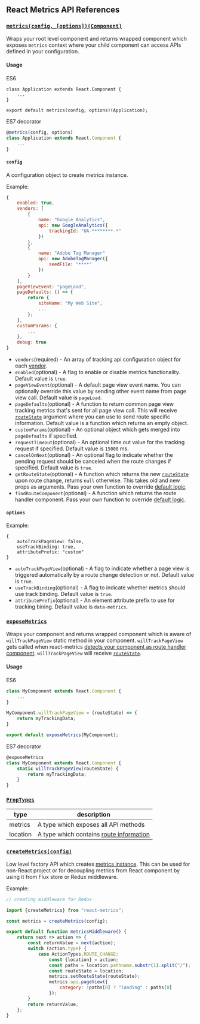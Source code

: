 ## React Metrics API References

### <a id='metrics'></a>[`metrics(config, [options])(Component)`](#metrics)

Wraps your root level component and returns wrapped component which exposes `metrics` context where your child component can access APIs defined in your configuration.

#### Usage

ES6

```
class Application extends React.Component {
    ...
}

export default metrics(config, options)(Application);
```

ES7 decorator

```javascript
@metrics(config, options)
class Application extends React.Component {
    ...
}
```

#### `config`

A configuration object to create metrics instance.

Example:

```javascript
{
    enabled: true,
    vendors: [
        {
            name: "Google Analytics",
            api: new GoogleAnalytics({
                trackingId: "UA-********-*"
            })
        },
        {
            name: "Adobe Tag Manager"
            api: new AdobeTagManager({
                seedFile: "****"
            })
        }
    ],
    pageViewEvent: "pageLoad",
    pageDefaults: () => {
        return {
            siteName: "My Web Site",
            ...
        };
    },
    customParams: {
        ...
    },
    debug: true
}

```

- `vendors`(required) - An array of tracking api configuration object for each [vendor](/docs/Guides.md#vendor).
- `enabled`(optional) - A flag to enable or disable metrics functionality. Default value is `true`.
- `pageViewEvent`(optional) - A default page view event name. You can optionally override this value by sending other event name from page view call. Default value is `pageLoad`.
- `pageDefaults`(optional) - A function to return common page view tracking metrics that's sent for all page view call. This will receive [`routeState`](/docs/Guides.md#routeState) argument where you can use to send route specific information. Default value is a function which returns an empty object.
- `customParams`(optional) - An optional object which gets merged into `pageDefaults` if specified.
- `requestTimeout`(optional) - An optional time out value for the tracking request if specified. Default value is `15000` ms.
- `cancelOnNext`(optional) - An optional flag to indicate whether the pending request should be canceled when the route changes if specified. Default value is `true`.
- `getRouteState`(optional) - A function which returns the new [`routeState`](/docs/Guides.md#routeState) upon route change, returns `null` otherwise. This takes old and new props as arguments. Pass your own function to override [default logic](/src/react/getRouteState.js).
- `findRouteComponent`(optional) - A function which returns the route handler component. Pass your own function to override [default logic](/src/react/findRouteComponent.js).

#### `options`

Example:

```
{
    autoTrackPageView: false,
    useTrackBinding: true,
    attributePrefix: "custom"
}
```

- `autoTrackPageView`(optional) - A flag to indicate whether a page view is triggered automatically by a route change detection or not. Default value is `true`.
- `useTrackBinding`(optional) - A flag to indicate whether metrics should use track binding. Default value is `true`.
- `attributePrefix`(optional) - An element attribute prefix to use for tracking bining. Default value is `data-metrics`.

### <a id='exposeMetrics'></a>[`exposeMetrics`](#exposeMetrics)

Wraps your component and returns wrapped component which is aware of `willTrackPageView` static method in your component. `willTrackPageView` gets called when react-metrics [detects your component as route handler component](/docs/Guides.md#routeHandlerDetection).
`willTrackPageView` will receive [`routeState`](/docs/Guides.md#routeState).

#### Usage

ES6

```javascript
class MyComponent extends React.Component {
    ...
}

MyComponent.willTrackPageView = (routeState) => {
    return myTrackingData;
}

export default exposeMetrics(MyComponent);
```

ES7 decorator

```javascript
@exposeMetrics
class MyComponent extends React.Component {
    static willTrackPageView(routeState) {
        return myTrackingData;
    }
}
```

### <a id='PropTypes'></a>[`PropTypes`](#PropTypes)

| type | description          |
| ------------- | ----------- |
| metrics | A type which exposes all API methods|
| location | A type which contains [route information](/docs/Guides.md#location) |


### <a id='createMetrics'></a>[`createMetrics(config)`](#createMetrics)

Low level factory API which creates [metrics instance](/docs/api/Core.md#metrics-api-references). This can be used for non-React project or for decoupling metrics from React component by using it from Flux store or Redux middleware.

Example:

```javascript
// creating middleware for Redux

import {createMetrics} from "react-metrics";

const metrics = createMetrics(config);

export default function metricsMiddleware() {
    return next => action => {
        const returnValue = next(action);
        switch (action.type) {
            case ActionTypes.ROUTE_CHANGE:
                const {location} = action;
                const paths = location.pathname.substr(1).split("/");
                const routeState = location;
                metrics.setRouteState(routeState);
                metrics.api.pageView({
                    category: !paths[0] ? "landing" : paths[0]
                });
        }
        return returnValue;
    };
}
```
